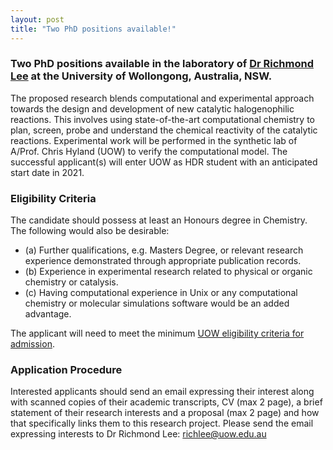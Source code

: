 ```yaml
---
layout: post
title: "Two PhD positions available!"
---
```


### Two PhD positions available in the laboratory of [Dr Richmond Lee](https://scholars.uow.edu.au/display/richmond_lee) at the University of Wollongong, Australia, NSW.

The proposed research blends computational and experimental approach towards the design and development of new catalytic halogenophilic reactions. This involves using state-of-the-art computational chemistry to plan, screen, probe and understand the chemical reactivity of the catalytic reactions. Experimental work will be performed in the synthetic lab of A/Prof. Chris Hyland (UOW) to verify the computational model. The successful applicant(s) will enter UOW as HDR student with an anticipated start date in 2021. 

### Eligibility Criteria
The candidate should possess at least an Honours degree in Chemistry.
The following would also be desirable:
* (a) Further qualifications, e.g. Masters Degree, or relevant research experience demonstrated through appropriate publication records.
* (b) Experience in experimental research related to physical or organic chemistry or catalysis.
* (c) Having computational experience in Unix or any computational chemistry or molecular simulations software would be an added advantage. 

The applicant will need to meet the minimum [UOW eligibility criteria for admission](https://www.uow.edu.au/research-and-innovation/graduate-research/admission-information/).

### Application Procedure
Interested applicants should send an email expressing their interest along with scanned copies of their academic transcripts, CV (max 2 page), a brief statement of their research interests and a proposal (max 2 page) and how that specifically links them to this research project. Please send the email expressing interests to Dr Richmond Lee: richlee@uow.edu.au 



